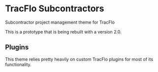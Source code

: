 # TracFlo Subcontractors

Subcontractor project management theme for TracFlo

This is a prototype that is being rebuilt with a version 2.0.

## Plugins

This theme relies pretty heavily on custom TracFlo plugins for most of its functionality.
